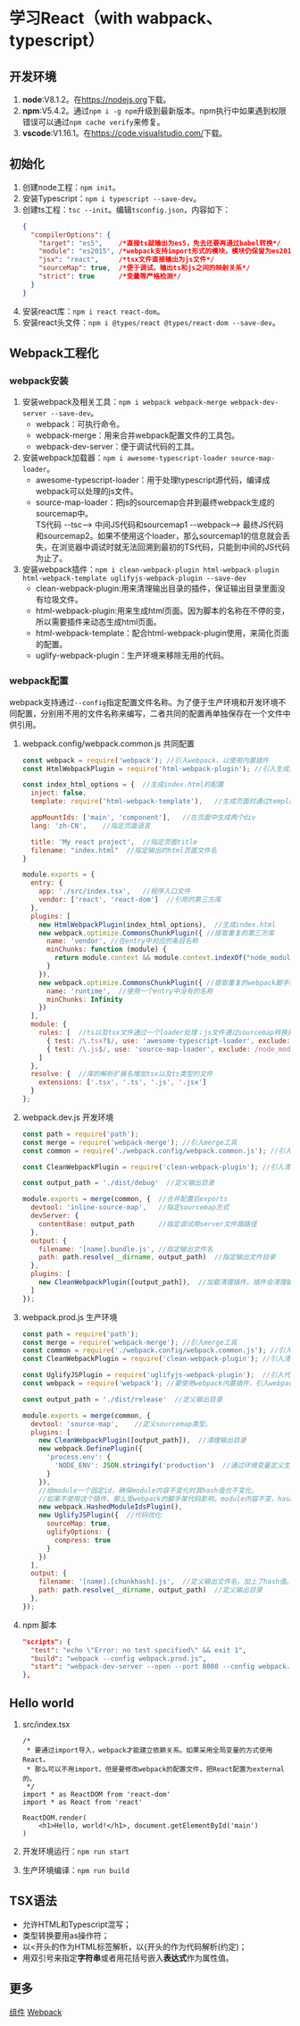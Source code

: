 # 学习React（with wabpack、typescript）

## 开发环境

1. **node**:V8.1.2。在<https://nodejs.org>下载。
1. **npm**:V5.4.2。通过`npm i -g npm`升级到最新版本。npm执行中如果遇到权限错误可以通过`npm cache verify`来修复。
1. **vscode**:V1.16.1。在<https://code.visualstudio.com/>下载。

## 初始化

1. 创建node工程：`npm init`。
1. 安装Typescript：`npm i typescript --save-dev`。
1. 创建ts工程：`tsc --init`。编辑`tsconfig.json`，内容如下：
    ```json
    {
      "compilerOptions": {
        "target": "es5",    /*直接ts就输出为es5，免去还要再通过babel转换*/
        "module": "es2015", /*webpack支持import形式的模块，模块仍保留为es2015标准*/
        "jsx": "react",     /*tsx文件直接输出为js文件*/
        "sourceMap": true,  /*便于调试，输出ts和js之间的映射关系*/
        "strict": true      /*变量等严格检测*/
      }
    }
    ```
1. 安装react库：`npm i react react-dom`。
1. 安装react头文件：`npm i @types/react @types/react-dom --save-dev`。

## Webpack工程化

### webpack安装

1. 安装webpack及相关工具：`npm i webpack webpack-merge webpack-dev-server --save-dev`。
    * webpack：可执行命令。
    * webpack-merge：用来合并webpack配置文件的工具包。
    * webpack-dev-server：便于调试代码的工具。
1. 安装webpack加载器：`npm i awesome-typescript-loader source-map-loader`。
    * awesome-typescript-loader：用于处理typescript源代码，编译成webpack可以处理的js文件。
    * source-map-loader：把js的sourcemap合并到最终webpack生成的sourcemap中。  
        TS代码 --tsc--> 中间JS代码和sourcemap1 --webpack--> 最终JS代码和sourcemap2。如果不使用这个loader，那么sourcemap1的信息就会丢失，在浏览器中调试时就无法回溯到最初的TS代码，只能到中间的JS代码为止了。
1. 安装webpack插件：`npm i clean-webpack-plugin html-webpack-plugin html-webpack-template uglifyjs-webpack-plugin --save-dev`
    * clean-webpack-plugin:用来清理输出目录的插件，保证输出目录里面没有垃圾文件。
    * html-webpack-plugin:用来生成html页面。因为脚本的名称在不停的变，所以需要插件来动态生成html页面。
    * html-webpack-template：配合html-webpack-plugin使用，来简化页面的配置。
    * uglify-webpack-plugin：生产环境来移除无用的代码。 

### webpack配置

webpack支持通过`--config`指定配置文件名称。为了便于生产环境和开发环境不同配置，分别用不用的文件名称来编写，二者共同的配置再单独保存在一个文件中供引用。

1. webpack.config/webpack.common.js 共同配置
    ```js
    const webpack = require('webpack'); //引入webpack，以使用内置插件
    const HtmlWebpackPlugin = require('html-webpack-plugin'); //引入生成页面插件

    const index_html_options = {  //生成index.html的配置
      inject: false,
      template: require('html-webpack-template'),   //生成页面时通过template生成

      appMountIds: ['main', 'component'],   //在页面中生成两个div
      lang: 'zh-CN',    //指定页面语言

      title: 'My react project',  //指定页面title
      filename: "index.html"  //指定输出的html页面文件名
    }

    module.exports = {
      entry: {
        app: './src/index.tsx',   //程序入口文件
        vendor: ['react', 'react-dom']  //引用的第三方库
      },
      plugins: [
        new HtmlWebpackPlugin(index_html_options),  //生成index.html
        new webpack.optimize.CommonsChunkPlugin({ //提取重复的第三方库
          name: 'vendor', //在entry中对应的条目名称
          minChunks: function (module) {
            return module.context && module.context.indexOf("node_modules") !== -1;
          }
        }),
        new webpack.optimize.CommonsChunkPlugin({ //提取重复的webpack脚手架文件
          name: 'runtime',  //使用一个entry中没有的名称
          minChunks: Infinity
        })
      ],
      module: {
        rules: [  //ts以及tsx文件通过一个loader处理；js文件通过sourcemap转换处理
          { test: /\.tsx?$/, use: 'awesome-typescript-loader', exclude: /node_modules/ },
          { test: /\.js$/, use: 'source-map-loader', exclude: /node_modules/ }
        ]
      },
      resolve: {  //库的解析扩展名增加tsx以及ts类型的文件
        extensions: ['.tsx', '.ts', '.js', '.jsx']
      }
    };
    ```
1. webpack.dev.js 开发环境
    ```js
    const path = require('path');
    const merge = require('webpack-merge'); //引入merge工具
    const common = require('./webpack.config/webpack.common.js'); //引入共同配置

    const CleanWebpackPlugin = require('clean-webpack-plugin'); //引入清除插件

    const output_path = './dist/debug'  //定义输出目录

    module.exports = merge(common, {  //合并配置后exports
      devtool: 'inline-source-map',   //指定sourcemap方式
      devServer: {
        contentBase: output_path      //指定调试用server文件跟路径
      },
      output: {
        filename: '[name].bundle.js', //指定输出文件名
        path: path.resolve(__dirname, output_path)  //指定输出文件目录
      },
      plugins: [
        new CleanWebpackPlugin([output_path]),  //加载清理插件。插件会清理输出目录。
      ]
    });
    ```
1. webpack.prod.js 生产环境
    ```js
    const path = require('path');
    const merge = require('webpack-merge'); //引入merge工具
    const common = require('./webpack.config/webpack.common.js'); //引入共同配置
    const CleanWebpackPlugin = require('clean-webpack-plugin'); //引入清理插件

    const UglifyJSPlugin = require('uglifyjs-webpack-plugin');  //引入代码优化插件
    const webpack = require('webpack'); //要使用webpack内置插件，引入webpack对象

    const output_path = './dist/release'  //定义输出目录

    module.exports = merge(common, {
      devtool: 'source-map',    //定义sourcemap类型。
      plugins: [
        new CleanWebpackPlugin([output_path]),  //清理输出目录
        new webpack.DefinePlugin({
          'process.env': {
            'NODE_ENV': JSON.stringify('production')  //通过环境变量定义生产环境
          }
        }),
        //给module一个固定id，确保module内容不变化时其hash值也不变化。
        //如果不使用这个插件，那么受webpack的脚手架代码影响，module内容不变，hash值也可能变。
        new webpack.HashedModuleIdsPlugin(),  
        new UglifyJSPlugin({  //代码优化
          sourceMap: true,
          uglifyOptions: {
            compress: true
          }
        })
      ],
      output: {
        filename: '[name].[chunkhash].js',  //定义输出文件名，加上了hash值。
        path: path.resolve(__dirname, output_path)  //定义输出目录
      },
    });
    ```
1. npm 脚本
    ```json
    "scripts": {
      "test": "echo \"Error: no test specified\" && exit 1",
      "build": "webpack --config webpack.prod.js",  
      "start": "webpack-dev-server --open --port 8080 --config webpack.dev.js"
    },
    ```

## Hello world

1. src/index.tsx
    ```tsx
    /*
     * 要通过import导入，webpack才能建立依赖关系。如果采用全局变量的方式使用React，
     * 那么可以不用import，但是要修改webpack的配置文件，把React配置为external的。
     */
    import * as ReactDOM from 'react-dom'
    import * as React from 'react'

    ReactDOM.render(
        <h1>Hello, world!</h1>, document.getElementById('main')
    )
    ```

1. 开发环境运行：`npm run start`
1. 生产环境编译：`npm run build`

## TSX语法

* 允许HTML和Typescript混写；
* 类型转换要用as操作符；
* 以<开头的作为HTML标签解析，以{开头的作为代码解析(约定)；
* 用双引号来指定**字符串**或者用花括号嵌入**表达式**作为属性值。

## 更多

[组件](./docs/component.md)
[Webpack](./docs/webpack.md)
